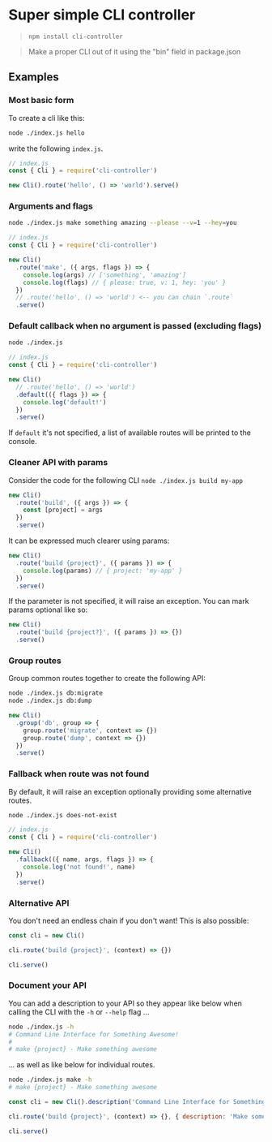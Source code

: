 # Super simple CLI controller

> `npm install cli-controller`

> Make a proper CLI out of it using the "bin" field in package.json

## Examples

### Most basic form

To create a cli like this:

```bash
node ./index.js hello
```

write the following `index.js`.

```javascript
// index.js
const { Cli } = require('cli-controller')

new Cli().route('hello', () => 'world').serve()
```

### Arguments and flags

```bash
node ./index.js make something amazing --please --v=1 --hey=you
```

```javascript
// index.js
const { Cli } = require('cli-controller')

new Cli()
  .route('make', ({ args, flags }) => {
    console.log(args) // ['something', 'amazing']
    console.log(flags) // { please: true, v: 1, hey: 'you' }
  })
  // .route('hello', () => 'world') <-- you can chain `.route`
  .serve()
```

### Default callback when no argument is passed (excluding flags)

```bash
node ./index.js
```

```javascript
// index.js
const { Cli } = require('cli-controller')

new Cli()
  // .route('hello', () => 'world')
  .default(({ flags }) => {
    console.log('default!')
  })
  .serve()
```

If `default` it's not specified, a list of available routes will be printed to the console.

### Cleaner API with params

Consider the code for the following CLI `node ./index.js build my-app`

```javascript
new Cli()
  .route('build', ({ args }) => {
    const [project] = args
  })
  .serve()
```

It can be expressed much clearer using params:

```javascript
new Cli()
  .route('build {project}', ({ params }) => {
    console.log(params) // { project: 'my-app' }
  })
  .serve()
```

If the parameter is not specified, it will raise an exception. You can mark params optional like so:

```javascript
new Cli()
  .route('build {project?}', ({ params }) => {})
  .serve()
```

### Group routes

Group common routes together to create the following API:

```bash
node ./index.js db:migrate
node ./index.js db:dump
```

```javascript
new Cli()
  .group('db', group => {
    group.route('migrate', context => {})
    group.route('dump', context => {})
  })
  .serve()
```

### Fallback when route was not found

By default, it will raise an exception optionally providing some alternative routes.

```bash
node ./index.js does-not-exist
```

```javascript
// index.js
const { Cli } = require('cli-controller')

new Cli()
  .fallback(({ name, args, flags }) => {
    console.log('not found!', name)
  })
  .serve()
```

### Alternative API

You don't need an endless chain if you don't want! This is also possible:


```javascript
const cli = new Cli()

cli.route('build {project}', (context) => {})

cli.serve()
```

### Document your API

You can add a description to your API so they appear like below when calling the CLI with the `-h` or `--help` flag ...

```bash
node ./index.js -h
# Command Line Interface for Something Awesome!
#
# make {project} - Make something awesome
```

... as well as like below for individual routes.

```bash
node ./index.js make -h
# make {project} - Make something awesome
```

```javascript
const cli = new Cli().description('Command Line Interface for Something Awesome!')

cli.route('build {project}', (context) => {}, { description: 'Make something awesome' })

cli.serve()
```